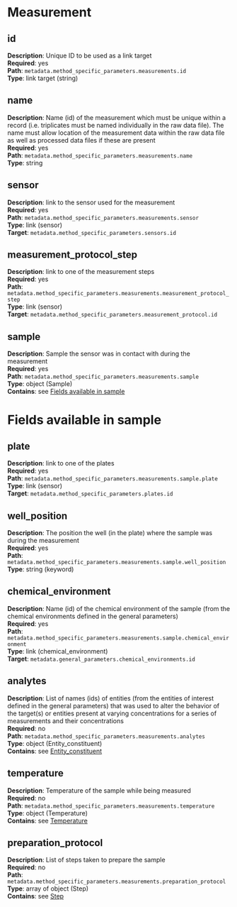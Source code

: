 # Measurement

## id

**Description**: Unique ID to be used as a link target<br/> 
**Required**: yes <br/>
**Path**: `metadata.method_specific_parameters.measurements.id` <br/>
**Type**: link target (string) <br/>

## name

**Description**: Name (id) of the measurement which must be
unique within a record (i.e. triplicates
must be named individually in the raw data
file). The name must allow location of the
measurement data within the raw data file
as well as processed data files if these
are present<br/> 
**Required**: yes <br/>
**Path**: `metadata.method_specific_parameters.measurements.name` <br/>
**Type**: string <br/>

## sensor

**Description**: link to the sensor used for the measurement<br/> 
**Required**: yes <br/>
**Path**: `metadata.method_specific_parameters.measurements.sensor` <br/>
**Type**: link (sensor) <br/>
**Target**: `metadata.method_specific_parameters.sensors.id`

## measurement_protocol_step

**Description**: link to one of the measurement steps<br/> 
**Required**: yes <br/>
**Path**: `metadata.method_specific_parameters.measurements.measurement_protocol_step` <br/>
**Type**: link (sensor) <br/>
**Target**: `metadata.method_specific_parameters.measurement_protocol.id`


## sample

**Description**: Sample the sensor was in contact with during the measurement<br/> 
**Required**: yes <br/>
**Path**: `metadata.method_specific_parameters.measurements.sample` <br/>
**Type**: object (Sample) <br/>
**Contains**: see [Fields available in sample](#fields-available-in-sample)

# Fields available in sample

## plate

**Description**: link to one of the plates<br/> 
**Required**: yes <br/>
**Path**: `metadata.method_specific_parameters.measurements.sample.plate` <br/>
**Type**: link (sensor) <br/>
**Target**: `metadata.method_specific_parameters.plates.id`

## well_position

**Description**: The position the well (in the plate) where 
the sample was during the measurement<br/> 
**Required**: yes <br/>
**Path**: `metadata.method_specific_parameters.measurements.sample.well_position` <br/>
**Type**: string (keyword) <br/>

## chemical_environment

**Description**: Name (id) of the chemical environment of
the sample (from the chemical environments defined in the general parameters)<br/> 
**Required**: yes <br/>
**Path**: `metadata.method_specific_parameters.measurements.sample.chemical_environment` <br/>
**Type**: link (chemical_environment) <br/>
**Target**: `metadata.general_parameters.chemical_environments.id`

## analytes

**Description**: List of names (ids) of entities (from the
entities of interest defined in the
general parameters) that was used to alter
the behavior of the target(s) or entities
present at varying concentrations for a
series of measurements and their concentrations<br/> 
**Required**: no <br/>
**Path**: `metadata.method_specific_parameters.measurements.analytes` <br/>
**Type**: object (Entity_constituent) <br/>
**Contains**: see [Entity_constituent](../reusable_elements/entity_constituent.md) <br/>

## temperature
**Description**: Temperature of the sample while being measured<br/> 
**Required**: no <br/>
**Path**: `metadata.method_specific_parameters.measurements.temperature` <br/>
**Type**: object (Temperature) <br/>
**Contains**: see [Temperature](../reusable_elements/temperature.md) <br/>

## preparation_protocol
**Description**: List of steps taken to prepare the sample<br/> 
**Required**: no <br/>
**Path**: `metadata.method_specific_parameters.measurements.preparation_protocol` <br/>
**Type**: array of object (Step) <br/>
**Contains**: see [Step](../reusable_elements/step.md) <br/>